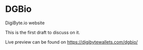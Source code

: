 # DGBio
DigiByte.io website

This is the first draft to discuss on it.

Live preview can be found on https://digibytewallets.com/dgbio/
